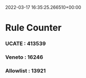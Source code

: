 2022-03-17 16:35:25.266510+00:00
# Rule Counter 
 ### UCATE : 413539

 ### Veneto : 16246

 ### Allowlist : 13921